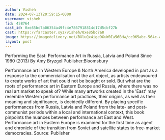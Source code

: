 ```yaml
---
author: Visheh
date: 2024-07-13T20:59:15+0000
username: visheh
fid: 458764
cast_id: 0xe85bc7a06354a49fc4e7867918814c17d5cbf27b
cast: https://farcaster.xyz/visheh/0xe85bc7a0
image: https://imagedelivery.net/BXluQx4ige9GuW0Ia56BHw/cc965abc-564c-4409-7988-27701824ce00/original
layout: post
---
```


Performing the East: Performance Art in Russia, Latvia and Poland Since 1980 (2013)
By Amy Bryzgel
Publisher:Bloomsbury

Performance art in Western Europe & North America developed in part as a response to the commercialisation of the art object, as artists endeavoured to create works of art that could not be bought or sold. But what are the roots of performance art in Eastern Europe and Russia, where there was no real art market to speak of? While many artworks created in the 'East' may resemble Western performance art practices, their origins, as well as their meaning and significance, is decidedly different. By placing specific performances from Russia, Latvia and Poland from the late- and post-communist periods within a local and international context, this book pinpoints the nuances between performance art East and West. Performance art in Eastern Europe is examined for the first time as agent and chronicle of the transition from Soviet and satellite states to free-market democracies.
Source: Publisher

<img src='https://imagedelivery.net/BXluQx4ige9GuW0Ia56BHw/cc965abc-564c-4409-7988-27701824ce00/original' alt='' referrerpolicy='no-referrer'/>
